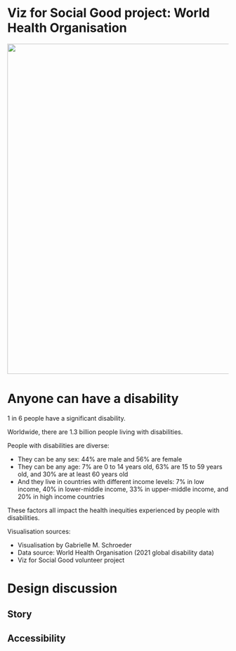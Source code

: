 # Viz for Social Good project: World Health Organisation 

<img src = "vis/vfsg_who_gms.png" width="750">

# Anyone can have a disability

1 in 6 people have a significant disability.

Worldwide, there are 1.3 billion people living with disabilities.

People with disabilities are diverse:
* They can be any sex: 44% are male and 56% are female
* They can be any age: 7% are 0 to 14 years old, 63% are 15 to 59 years old, and 30% are at least 60 years old 
* And they live in countries with different income levels: 7% in low income, 40% in lower-middle income, 33% in upper-middle income, and 20% in high income countries

These factors all impact the health inequities experienced by people with disabilities.

Visualisation sources:
* Visualisation by Gabrielle M. Schroeder
* Data source: World Health Organisation (2021 global disability data)
* Viz for Social Good volunteer project

# Design discussion 

## Story

## Accessibility 
